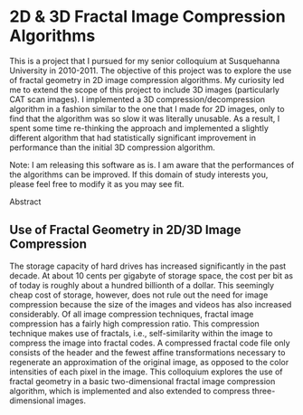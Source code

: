 2D & 3D Fractal Image Compression Algorithms
======

This is a project that I pursued for my senior colloquium at Susquehanna University in 2010-2011. The objective of this project was to explore the use of fractal geometry in 2D image compression algorithms. My curiosity led me to extend the scope of this project to include 3D images (particularly CAT scan images). I implemented a 3D compression/decompression algorithm in a fashion similar to the one that I made for 2D images, only to find that the algorithm was so slow it was literally unusable. As a result, I spent some time re-thinking the approach and implemented a slightly different algorithm that had statistically significant improvement in performance than the initial 3D compression algorithm.

Note: I am releasing this software as is. I am aware that the performances of the algorithms can be improved. If this domain of study interests you, please feel free to modify it as you may see fit.

Abstract

Use of Fractal Geometry in 2D/3D Image Compression
--------
The storage capacity of hard drives has increased significantly in the past decade.  At about 10 cents per gigabyte of storage space, the cost per bit as of today is roughly about a hundred billionth of a dollar. This seemingly cheap cost of storage, however, does not rule out the need for image compression because the size of the images and videos has also increased considerably. Of all image compression techniques, fractal image compression has a fairly high compression ratio. This compression technique makes use of fractals, i.e., self-similarity within the image to compress the image into fractal codes. A compressed fractal code file only consists of the header and the fewest affine transformations necessary to regenerate an approximation of the original image, as opposed to the color intensities of each pixel in the image. This colloquium explores the use of fractal geometry in a basic two-dimensional fractal image compression algorithm, which is implemented and also extended to compress three-dimensional images. 
